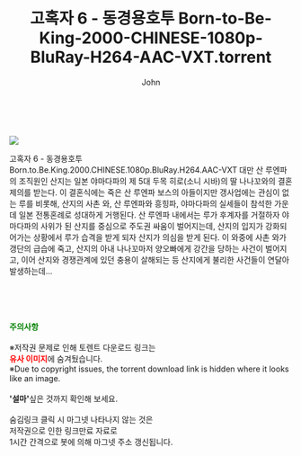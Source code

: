 ﻿---
layout: post
title:  "    고혹자 6 - 동경용호투 Born-to-Be-King-2000-CHINESE-1080p-BluRay-H264-AAC-VXT.torrent"
author: John
categories: [ 영화 ]
tags: [  ]
image: https://torrentrj55.com/uploadfile/full/91170b0e36623f8165dc5d9b0427c5db6d40cff3.jpg 
description: "    고혹자 6 - 동경용호투 Born-to-Be-King-2000-CHINESE-1080p-BluRay-H264-AAC-VXT torrent 정보 공유"
toc: true
toc_sticky: true
---

<br>
<p><img src="https://torrentrj55.com/uploadfile/full/91170b0e36623f8165dc5d9b0427c5db6d40cff3.jpg"/></p>
 고혹자 6 - 동경용호투 Born.to.Be.King.2000.CHINESE.1080p.BluRay.H264.AAC-VXT 대만 산 루엔파의 조직원인 산지는 일본 야마다파의 제 5대 두목 히로(소니 시바)의 딸 나나꼬와의 결혼 제의를 받는다. 이 결혼식에는 죽은 산 루엔파 보스의 아들이지만 갱사업에는 관심이 없는 루를 비롯해, 산지의 사촌 와, 산 루엔파와 흥힝파, 야마다파의 실세들이 참석한 가운데 일본 전통혼례로 성대하게 거행된다. 산 루엔파 내에서는 루가 후계자를 거절하자 야마다파의 사위가 된 산지를 중심으로 주도권 싸움이 벌어지는데, 산지의 입지가 강화되어가는 상황에서 루가 습격을 받게 되자 산지가 의심을 받게 된다. 이 와중에 사촌 와가 갱단의 급습에 죽고, 산지의 아내 나나꼬마저 양오빠에게 강간을 당하는 사건이 벌어지고, 이어 산지와 경쟁관계에 있던 충용이 살해되는 등 산지에게 불리한 사건들이 연달아 발생하는데... 
    
<br><br><br>
<p data-ke-size="size16"><b><span style="color: green;">주의사항</span></b><br /><br />※저작권 문제로 인해 토렌트 다운로드 링크는<br /><b><span style="color: red;">유사 이미지</span></b>에 숨겨뒀습니다.<br />※Due to copyright issues, the torrent download link is hidden where it looks like an image.<br /><br /><b>'설마'</b>싶은 것까지 확인해 보세요.<br /><br />숨김링크 클릭 시 마그넷 나타나지 않는 것은<br />저작권으로 인한 링크만료 자료로<br />1시간 간격으로 봇에 의해 마그넷 주소 갱신됩니다.</p>
